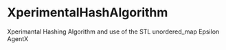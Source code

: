 # XperimentalHashAlgorithm
Xperimantal Hashing Algorithm and use of the STL unordered_map
Epsilon AgentX
